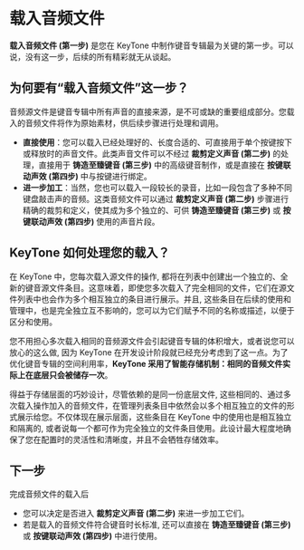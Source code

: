 # 载入音频文件

**载入音频文件 (第一步)** 是您在 KeyTone 中制作键音专辑最为关键的第一步。可以说，没有这一步，后续的所有精彩就无从谈起。

## **为何要有“载入音频文件”这一步？**

音频源文件是键音专辑中所有声音的直接来源，是不可或缺的重要组成部分。您载入的音频文件将作为原始素材，供后续步骤进行处理和调用。

* **直接使用**：您可以载入已经处理好的、长度合适的、可直接用于单个按键按下或释放时的声音文件。此类声音文件可以不经过 **裁剪定义声音 (第二步)** 的处理，直接用于 **铸造至臻键音 (第三步)** 中的高级键音制作，或是直接在 **按键联动声效 (第四步)** 中与按键进行绑定。
* **进一步加工**：当然，您也可以载入一段较长的录音，比如一段包含了多种不同键盘敲击声的音频。这类音频文件可以通过 **裁剪定义声音 (第二步)** 步骤进行精确的裁剪和定义，使其成为多个独立的、可供 **铸造至臻键音 (第三步)** 或 **按键联动声效 (第四步)** 使用的声音片段。

## **KeyTone 如何处理您的载入？**

在 KeyTone 中，您每次载入源文件的操作, 都将在列表中创建出一个独立的、全新的键音源文件条目。这意味着，即使您多次载入了完全相同的文件，它们在源文件列表中也会作为多个相互独立的条目进行展示。并且, 这些条目在后续的使用和管理中，也是完全独立互不影响的，您可以为它们赋予不同的名称或描述，以便于区分和使用。

您不用担心多次载入相同的音频源文件会引起键音专辑的体积增大，或者说您可以放心的这么做, 因为 KeyTone 在开发设计阶段就已经充分考虑到了这一点。为了优化键音专辑的空间利用率，**KeyTone 采用了智能存储机制：相同的音频文件实际上在底层只会被储存一次**。

得益于存储层面的巧妙设计，尽管依赖的是同一份底层文件, 这些相同的、通过多次载入操作加入的音频文件，在管理列表条目中依然会以多个相互独立的文件的形式展示给您。不仅体现在展示层面，这些条目在 KeyTone 中的使用也是相互独立和隔离的, 或者说每一个都可作为完全独立的文件条目使用。此设计最大程度地确保了您在配置时的灵活性和清晰度，并且不会牺牲存储效率。

## **下一步**

完成音频文件的载入后
* 您可以决定是否进入 **裁剪定义声音 (第二步)** 来进一步加工它们。 
* 若是载入的音频文件符合键音时长标准, 还可以直接在 **铸造至臻键音 (第三步)** 或 **按键联动声效 (第四步)** 中进行使用。
